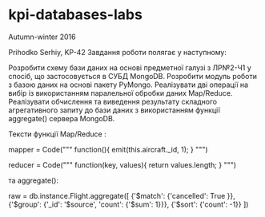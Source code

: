 # kpi-databases-labs
Autumn-winter 2016

Prihodko Serhiy, KP-42
Завдання роботи полягає у наступному:

Розробити схему бази даних на основі предметної галузі з ЛР№2-Ч1 у спосіб, що застосовується в СУБД MongoDB.
Розробити модуль роботи з базою даних на основі пакету PyMongo.
Реалізувати дві операції на вибір із використанням паралельної обробки даних Map/Reduce.
Реалізувати обчислення та виведення результату складного агрегативного запиту до бази даних з використанням функції aggregate() сервера MongoDB.

Тексти функції Map/Reduce :

mapper = Code("""
            function(){
                emit(this.aircraft._id, 1);
            }
        """)

reducer = Code("""
            function(key, values){
                return values.length;
            }
        """)
        
та aggregate():        
      
raw = db.instance.Flight.aggregate([
            {'$match': {'cancelled': True }},
            {'$group': {'_id':  '$source', 'count': {'$sum': 1}}},
            {'$sort': {'count': -1}}
        ])
        

